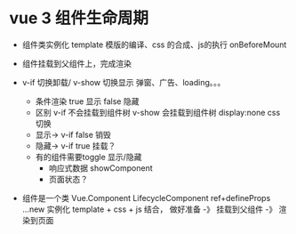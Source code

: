 # vue 3 组件生命周期
  - 组件类实例化
    template 模版的编译、css 的合成、js的执行
    onBeforeMount
  - 组件挂载到父组件上，完成渲染
- v-if 切换卸载/ v-show  切换显示
  弹窗、广告、loading。。。
  - 条件渲染  true 显示 false 隐藏
  - 区别 v-if  不会挂载到组件树 v-show 会挂载到组件树 display:none css 切换
  - 显示-> v-if false  销毁
  - 隐藏-> v-if true  挂载？
  - 有的组件需要toggle 显示/隐藏
    - 响应式数据 showComponent
    - 页面状态？ 

- 组件是一个类 Vue.Component LifecycleComponent ref+defineProps ...new 实例化
  template + css + js 结合， 做好准备 -》 挂载到父组件 -》 渲染到页面